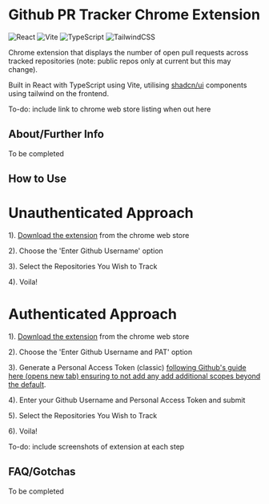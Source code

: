 # Github PR Tracker Chrome Extension

![React](https://img.shields.io/badge/react-%2320232a.svg?style=for-the-badge&logo=react&logoColor=%2361DAFB)
![Vite](https://img.shields.io/badge/vite-%23646CFF.svg?style=for-the-badge&logo=vite&logoColor=white)
![TypeScript](https://img.shields.io/badge/typescript-%23007ACC.svg?style=for-the-badge&logo=typescript&logoColor=white)
![TailwindCSS](https://img.shields.io/badge/tailwindcss-%2338B2AC.svg?style=for-the-badge&logo=tailwind-css&logoColor=white)

Chrome extension that displays the number of open pull requests across tracked repositories (note: public repos only at current but this may change).

Built in React with TypeScript using Vite, utilising [shadcn/ui](https://ui.shadcn.com) components using tailwind on the frontend.

To-do: include link to chrome web store listing when out here

## About/Further Info

To be completed

## How to Use

# Unauthenticated Approach

1). [Download the extension]('') from the chrome web store

2). Choose the 'Enter Github Username' option

3). Select the Repositories You Wish to Track

4). Voila!

# Authenticated Approach

1). [Download the extension]('') from the chrome web store

2). Choose the 'Enter Github Username and PAT' option

3). Generate a Personal Access Token (classic) <a target="_blank" href="https://github.com/cyprste2717218/github-prs-chrome-extension/tree/dev#authenticated-approach">following Github's guide here (opens new tab) ensuring to not add any add additional scopes beyond the default</a>.

4). Enter your Github Username and Personal Access Token and submit

5). Select the Repositories You Wish to Track

6). Voila!

To-do: include screenshots of extension at each step

## FAQ/Gotchas

To be completed

